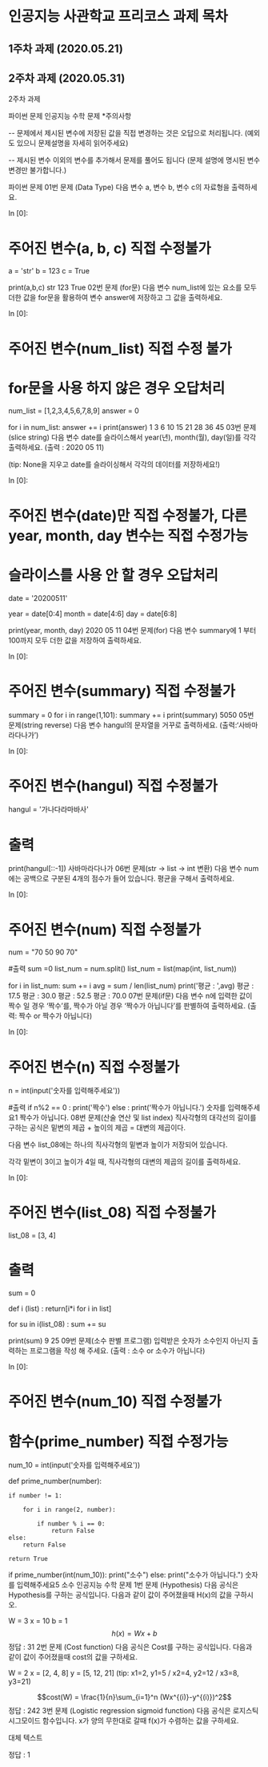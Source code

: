 # 인공지능 사관학교 프리코스 과제 목차

## 1주차 과제 (2020.05.21)

## 2주차 과제 (2020.05.31)
2주차 과제
>

파이썬 문제
인공지능 수학 문제
*주의사항

-- 문제에서 제시된 변수에 저장된 값을 직접 변경하는 것은 오답으로 처리됩니다. (예외도 있으니 문제설명을 자세히 읽어주세요)

-- 제시된 변수 이외의 변수를 추가해서 문제를 풀어도 됩니다 (문제 설명에 명시된 변수 변경만 불가합니다.)

파이썬 문제
01번 문제 (Data Type)
다음 변수 a, 변수 b, 변수 c의 자료형을 출력하세요.

In [0]:
# 주어진 변수(a, b, c) 직접 수정불가
a = 'str'
b = 123
c = True


print(a,b,c)
str 123 True
02번 문제 (for문)
다음 변수 num_list에 있는 요소를 모두 더한 값을 for문을 활용하여 변수 answer에 저장하고 그 값을 출력하세요.

In [0]:
# 주어진 변수(num_list) 직접 수정 불가
# for문을 사용 하지 않은 경우 오답처리
num_list = [1,2,3,4,5,6,7,8,9]
answer = 0

for i in num_list:
  answer += i
  print(answer)
1
3
6
10
15
21
28
36
45
03번 문제 (slice string)
다음 변수 date를 슬라이스해서 year(년), month(월), day(일)를 각각 출력하세요. (출력 : 2020 05 11)

(tip: None을 지우고 date를 슬라이싱해서 각각의 데이터를 저장하세요!)

In [0]:
# 주어진 변수(date)만 직접 수정불가, 다른 year, month, day 변수는 직접 수정가능
# 슬라이스를 사용 안 할 경우 오답처리
date = '20200511'

year = date[0:4]
month = date[4:6]
day = date[6:8]

print(year, month, day)
2020 05 11
04번 문제(for)
다음 변수 summary에 1 부터 100까지 모두 더한 값을 저장하여 출력하세요.

In [0]:
# 주어진 변수(summary) 직접 수정불가
summary = 0
for i in range(1,101):
  summary += i
print(summary)
5050
05번 문제(string reverse)
다음 변수 hangul의 문자열을 거꾸로 출력하세요. (출력:‘사바마라다나가’)

In [0]:
# 주어진 변수(hangul) 직접 수정불가
hangul = '가나다라마바사'

# 출력
print(hangul[::-1])
사바마라다나가
06번 문제(str -> list -> int 변환)
다음 변수 num에는 공백으로 구분된 4개의 점수가 들어 있습니다. 평균을 구해서 출력하세요.

In [0]:
# 주어진 변수(num) 직접 수정불가
num = "70 50 90 70"

#출력
sum =0
list_num = num.split()
list_num = list(map(int, list_num))

for i in list_num:
  sum += i
  avg = sum / len(list_num)
  print('평균 : ',avg)
평균 :  17.5
평균 :  30.0
평균 :  52.5
평균 :  70.0
07번 문제(if문)
다음 변수 n에 입력한 값이 짝수 일 경우 ‘짝수’를, 짝수가 아닐 경우 ‘짝수가 아닙니다’를 판별하여 출력하세요. (출력: 짝수 or 짝수가 아닙니다)

In [0]:
# 주어진 변수(n) 직접 수정불가
n = int(input('숫자를 입력해주세요'))

#출력
if n%2 == 0 :
  print('짝수')
else :
  print('짝수가 아닙니다.')
숫자를 입력해주세요1
짝수가 아닙니다.
08번 문제(산술 연산 및 list index)
직사각형의 대각선의 길이를 구하는 공식은 밑변의 제곱 + 높이의 제곱 = 대변의 제곱이다.

다음 변수 list_08에는 하나의 직사각형의 밑변과 높이가 저장되어 있습니다.

각각 밑변이 3이고 높이가 4일 때, 직사각형의 대변의 제곱의 길이를 출력하세요.

In [0]:
# 주어진 변수(list_08) 직접 수정불가
list_08 = [3, 4]

# 출력
sum = 0

def i (list) :
  return[i*i for i in list]

for su in i(list_08) :
  sum += su

  print(sum)
9
25
09번 문제(소수 판별 프로그램)
입력받은 숫자가 소수인지 아닌지 출력하는 프로그램을 작성 해 주세요. (출력 : 소수 or 소수가 아닙니다)

In [0]:
# 주어진 변수(num_10) 직접 수정불가
# 함수(prime_number) 직접 수정가능

num_10 = int(input('숫자를 입력해주세요'))

def prime_number(number):

    if number != 1:                 
     
        for i in range(2, number):  
           
            if number % i == 0:     
                return False    
    else:                       
        return False            

    return True                 
  
if prime_number(int(num_10)):
    print("소수")
else:
    print("소수가 아닙니다.")
숫자를 입력해주세요5
소수
인공지능 수학 문제
1번 문제 (Hypothesis)
다음 공식은 Hypothesis를 구하는 공식입니다. 다음과 같이 값이 주어졌을때 H(x)의 값을 구하시오.

W = 3
x = 10
b = 1
$$h(x) = Wx + b$$
정답 : 31
2번 문제 (Cost function)
다음 공식은 Cost를 구하는 공식입니다. 다음과 같이 값이 주어졌을때 cost의 값을 구하세요.

W = 2
x = [2, 4, 8]
y = [5, 12, 21]
(tip: x1=2, y1=5 / x2=4, y2=12 / x3=8, y3=21)

$$cost(W) =  \frac{1}{n}\sum_{i=1}^n (Wx^{(i)}-y^{(i)})^2$$
정답 : 242
3번 문제 (Logistic regression sigmoid function)
다음 공식은 로지스틱 시그모이드 함수입니다. x가 양의 무한대로 갈때 f(x)가 수렴하는 값을 구하세요.

대체 텍스트

정답 : 1
